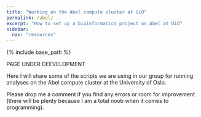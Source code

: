 ```yaml
---
title: "Working on the Abel compute cluster at UiO"
permalink: /abel/
excerpt: "How to set up a bioinformatics project on Abel at UiO"
sidebar:
  nav: "resources"
---
```


{% include base_path %}

PAGE UNDER DEEVELOPMENT 

Here I will share some of the scripts we are using in our group for running analyses on the Abel compute cluster at the University of Oslo.

Please drop me a comment if you find any errors or room for improvement (there will be plenty because I am a total noob when it comes to programming).


